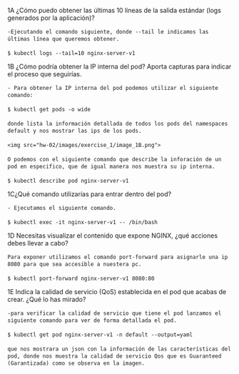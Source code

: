 1A ¿Cómo puedo obtener las últimas 10 líneas de la salida estándar (logs
 generados por la aplicación)?

    -Ejecutando el comando siguiente, donde --tail le indicamos las últimas línea que queremos obtener.

    $ kubectl logs --tail=10 nginx-server-v1 

1B ¿Cómo podría obtener la IP interna del pod? Aporta capturas para indicar
 el proceso que seguirías.

    - Para obtener la IP interna del pod podemos utilizar el siguiente comando:

    $ kubectl get pods -o wide

    donde lista la información detallada de todos los pods del namespaces default y nos mostrar las ips de los pods.

    <img src="hw-02/images/exercise_1/image_1B.png">

    O podemos con el siguiente comando que describe la inforación de un pod en especifico, que de igual manera nos muestra su ip interna.

    $ kubectl describe pod nginx-server-v1

1C¿Qué comando utilizarías para entrar dentro del pod?

    - Ejecutamos el siguiente comando.

    $ kubectl exec -it nginx-server-v1 -- /bin/bash

1D Necesitas visualizar el contenido que expone NGINX, ¿qué acciones
 debes llevar a cabo?

    Para exponer utilizamos el comando port-forward para asignarle una ip 8080 para que sea accesible a nuestera pc.

    $ kubectl port-forward nginx-server-v1 8080:80

1E Indica la calidad de servicio (QoS) establecida en el pod que acabas de
 crear. ¿Qué lo has mirado?

    -para verificar la calidad de servicio que tiene el pod lanzamos el siguiente comando para ver de forma detallada el pod.

    $ kubectl get pod nginx-server-v1 -n default --output=yaml
    
    que nos mostrara un json con la información de las características del pod, donde nos muestra la calidad de servicio Qos que es Guaranteed (Garantizada) como se observa en la imagen.